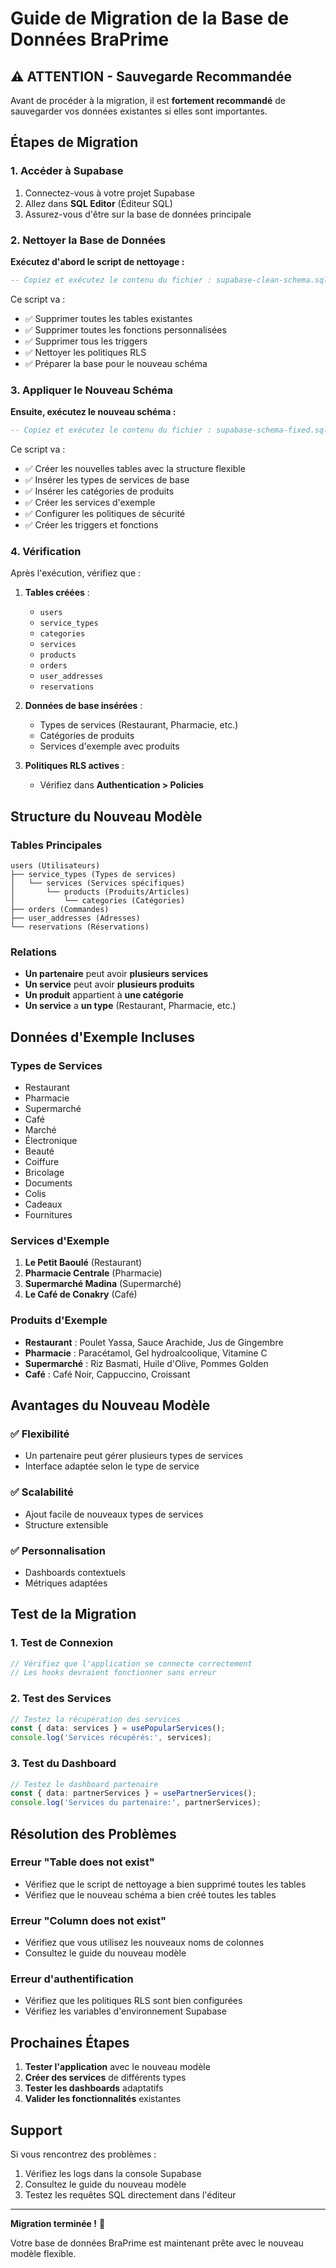 # Guide de Migration de la Base de Données BraPrime

## ⚠️ ATTENTION - Sauvegarde Recommandée

Avant de procéder à la migration, il est **fortement recommandé** de sauvegarder vos données existantes si elles sont importantes.

## Étapes de Migration

### 1. Accéder à Supabase

1. Connectez-vous à votre projet Supabase
2. Allez dans **SQL Editor** (Éditeur SQL)
3. Assurez-vous d'être sur la base de données principale

### 2. Nettoyer la Base de Données

**Exécutez d'abord le script de nettoyage :**

```sql
-- Copiez et exécutez le contenu du fichier : supabase-clean-schema.sql
```

Ce script va :
- ✅ Supprimer toutes les tables existantes
- ✅ Supprimer toutes les fonctions personnalisées
- ✅ Supprimer tous les triggers
- ✅ Nettoyer les politiques RLS
- ✅ Préparer la base pour le nouveau schéma

### 3. Appliquer le Nouveau Schéma

**Ensuite, exécutez le nouveau schéma :**

```sql
-- Copiez et exécutez le contenu du fichier : supabase-schema-fixed.sql
```

Ce script va :
- ✅ Créer les nouvelles tables avec la structure flexible
- ✅ Insérer les types de services de base
- ✅ Insérer les catégories de produits
- ✅ Créer les services d'exemple
- ✅ Configurer les politiques de sécurité
- ✅ Créer les triggers et fonctions

### 4. Vérification

Après l'exécution, vérifiez que :

1. **Tables créées** :
   - `users`
   - `service_types`
   - `categories`
   - `services`
   - `products`
   - `orders`
   - `user_addresses`
   - `reservations`

2. **Données de base insérées** :
   - Types de services (Restaurant, Pharmacie, etc.)
   - Catégories de produits
   - Services d'exemple avec produits

3. **Politiques RLS actives** :
   - Vérifiez dans **Authentication > Policies**

## Structure du Nouveau Modèle

### Tables Principales

```
users (Utilisateurs)
├── service_types (Types de services)
│   └── services (Services spécifiques)
│       └── products (Produits/Articles)
│           └── categories (Catégories)
├── orders (Commandes)
├── user_addresses (Adresses)
└── reservations (Réservations)
```

### Relations

- **Un partenaire** peut avoir **plusieurs services**
- **Un service** peut avoir **plusieurs produits**
- **Un produit** appartient à **une catégorie**
- **Un service** a **un type** (Restaurant, Pharmacie, etc.)

## Données d'Exemple Incluses

### Types de Services
- Restaurant
- Pharmacie
- Supermarché
- Café
- Marché
- Électronique
- Beauté
- Coiffure
- Bricolage
- Documents
- Colis
- Cadeaux
- Fournitures

### Services d'Exemple
1. **Le Petit Baoulé** (Restaurant)
2. **Pharmacie Centrale** (Pharmacie)
3. **Supermarché Madina** (Supermarché)
4. **Le Café de Conakry** (Café)

### Produits d'Exemple
- **Restaurant** : Poulet Yassa, Sauce Arachide, Jus de Gingembre
- **Pharmacie** : Paracétamol, Gel hydroalcoolique, Vitamine C
- **Supermarché** : Riz Basmati, Huile d'Olive, Pommes Golden
- **Café** : Café Noir, Cappuccino, Croissant

## Avantages du Nouveau Modèle

### ✅ Flexibilité
- Un partenaire peut gérer plusieurs types de services
- Interface adaptée selon le type de service

### ✅ Scalabilité
- Ajout facile de nouveaux types de services
- Structure extensible

### ✅ Personnalisation
- Dashboards contextuels
- Métriques adaptées

## Test de la Migration

### 1. Test de Connexion
```typescript
// Vérifiez que l'application se connecte correctement
// Les hooks devraient fonctionner sans erreur
```

### 2. Test des Services
```typescript
// Testez la récupération des services
const { data: services } = usePopularServices();
console.log('Services récupérés:', services);
```

### 3. Test du Dashboard
```typescript
// Testez le dashboard partenaire
const { data: partnerServices } = usePartnerServices();
console.log('Services du partenaire:', partnerServices);
```

## Résolution des Problèmes

### Erreur "Table does not exist"
- Vérifiez que le script de nettoyage a bien supprimé toutes les tables
- Vérifiez que le nouveau schéma a bien créé toutes les tables

### Erreur "Column does not exist"
- Vérifiez que vous utilisez les nouveaux noms de colonnes
- Consultez le guide du nouveau modèle

### Erreur d'authentification
- Vérifiez que les politiques RLS sont bien configurées
- Vérifiez les variables d'environnement Supabase

## Prochaines Étapes

1. **Tester l'application** avec le nouveau modèle
2. **Créer des services** de différents types
3. **Tester les dashboards** adaptatifs
4. **Valider les fonctionnalités** existantes

## Support

Si vous rencontrez des problèmes :
1. Vérifiez les logs dans la console Supabase
2. Consultez le guide du nouveau modèle
3. Testez les requêtes SQL directement dans l'éditeur

---

**Migration terminée !** 🎉

Votre base de données BraPrime est maintenant prête avec le nouveau modèle flexible. 